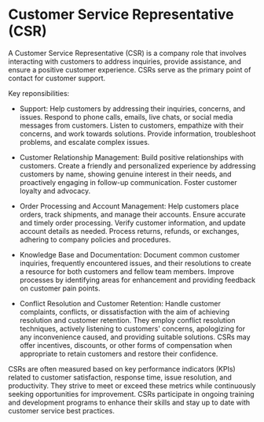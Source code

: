 # Customer Service Representative (CSR)

A Customer Service Representative (CSR) is a company role that involves interacting with customers to address inquiries, provide assistance, and ensure a positive customer experience. CSRs serve as the primary point of contact for customer support.

Key reponsibilities:

* Support: Help customers by addressing their inquiries, concerns, and issues. Respond to phone calls, emails, live chats, or social media messages from customers. Listen to customers, empathize with their concerns, and work towards solutions. Provide information, troubleshoot problems, and escalate complex issues.

* Customer Relationship Management: Build positive relationships with customers. Create a friendly and personalized experience by addressing customers by name, showing genuine interest in their needs, and proactively engaging in follow-up communication. Foster customer loyalty and advocacy.

* Order Processing and Account Management: Help customers place orders, track shipments, and manage their accounts. Ensure accurate and timely order processing. Verify customer information, and update account details as needed. Process returns, refunds, or exchanges, adhering to company policies and procedures.

* Knowledge Base and Documentation: Document common customer inquiries, frequently encountered issues, and their resolutions to create a resource for both customers and fellow team members. Improve processes by identifying areas for enhancement and providing feedback on customer pain points.

* Conflict Resolution and Customer Retention: Handle customer complaints, conflicts, or dissatisfaction with the aim of achieving resolution and customer retention. They employ conflict resolution techniques, actively listening to customers' concerns, apologizing for any inconvenience caused, and providing suitable solutions. CSRs may offer incentives, discounts, or other forms of compensation when appropriate to retain customers and restore their confidence.

CSRs are often measured based on key performance indicators (KPIs) related to customer satisfaction, response time, issue resolution, and productivity. They strive to meet or exceed these metrics while continuously seeking opportunities for improvement. CSRs participate in ongoing training and development programs to enhance their skills and stay up to date with customer service best practices.
